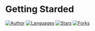 #  Getting Starded

[![Author](https://img.shields.io/badge/author-GabrielLuiz-191F2B?style=flat-square)](https://github.com/GabrielLuizSF)
[![Languages](https://img.shields.io/github/languages/count/GabrielLuizSF/React-Laravel?color=%23191F2B&style=flat-square)](#)
[![Stars](https://img.shields.io/github/stars/GabrielLuizSF/React-Laravel?color=191F2B&style=flat-square)](https://github.com/GabrielLuizSF/React-Laravel/stargazers)
[![Forks](https://img.shields.io/github/forks/GabrielLuizSF/React-Laravel?color=%23191F2B&style=flat-square)](https://github.com/GabrielLuizSF/React-Laravel/network/members)
